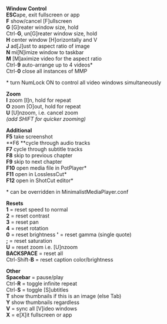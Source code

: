 **Window Control**<br />
**ESC**ape, exit fullscreen or app<br />
**F** show/cancel [F]ullscreen<br />
**G** [G]reater window size, hold<br />
Ctrl-**G**, un[G]reater window size, hold<br />
**H** center window [H]orizontally and V<br />
**J** ad[J]ust to aspect ratio of image<br />
**N** mi[N]imize window to taskbar<br />
**M** [M]aximize video for the aspect ratio<br />
Ctrl-**9** auto-arrange up to 4 videos\*<br />
Ctrl-**0**  close all instances of MMP<br />

\* turn NumLock ON to control all video windows simultaneously<br />

**Zoom**<br />
**I** zoom [I]n, hold for repeat<br />
**O** zoom [O]out, hold for repeat<br />
**U** [U]nzoom, i.e. cancel zoom<br />
_(add SHIFT for quicker zooming)_<br />

**Additional**<br />
**F5** take screenshot<br />
**F6 **cycle through audio tracks<br />
**F7** cycle through subtitle tracks<br />
**F8** skip to previous chapter<br />
**F9** skip to next chapter<br />
**F10** open media file in PotPlayer\*<br />
**F11** open in LosslessCut\*<br />
**F12** open in ShotCut editor\*<br />

\* can be overridden in MinimalistMediaPlayer.conf<br />

**Resets**<br />
**1** = reset speed to normal<br />
**2** = reset contrast<br />
**3** = reset pan<br />
**4** = reset rotation<br />
**0** = reset brightness
**'**  = reset gamma (single quote)<br />
**;**  = reset saturation<br />
**U** = reset  zoom i.e. [U]nzoom<br />
**BACKSPACE** = reset all<br />
Ctrl-Shift-**B** = reset caption color/brightness<br />

**Other**<br />
**Spacebar** = pause/play<br />
Ctrl-**R** = toggle infinite repeat<br />
Ctrl-**S** = toggle [S]ubtitles<br />
**T** show thumbnails if this is an image (else Tab)<br />
**Y** show thumbnails regardless<br />
**V** = sync all [V]ideo windows<br />
**X** = e[X]it fullscreen or app<br />

